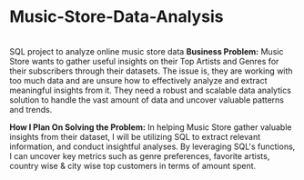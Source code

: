 # Music-Store-Data-Analysis
<br>
SQL project to analyze online music store data
<B>Business Problem:</B> Music Store wants to gather useful insights on their Top Artists and Genres for their subscribers through their datasets. The issue is, they are working with too much data and are unsure how to effectively analyze and extract meaningful insights from it. They need a robust and scalable data analytics solution to handle the vast amount of data and uncover valuable patterns and trends.

<B>How I Plan On Solving the Problem:</B> In helping Music Store gather valuable insights from their dataset, I will be utilizing SQL to extract relevant information, and conduct insightful analyses. By leveraging SQL's functions, I can uncover key metrics such as genre preferences, favorite artists, country wise & city wise top customers in terms of amount spent.
